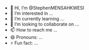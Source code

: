 - 👋 Hi, I’m @StephenMENSAHKWESI
- 👀 I’m interested in ...
- 🌱 I’m currently learning ...
- 💞️ I’m looking to collaborate on ...
- 📫 How to reach me ...
- 😄 Pronouns: ...
- ⚡ Fun fact: ...

<!---
StephenMENSAHKWESI/StephenMENSAHKWESI is a ✨ special ✨ repository because its `README.md` (this file) appears on your GitHub profile.
You can click the Preview link to take a look at your changes.
--->
